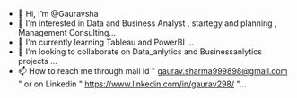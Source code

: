 - 👋 Hi, I’m @Gauravsha
- 👀 I’m interested in Data and Business Analyst , startegy and planning , Management Consulting...
- 🌱 I’m currently learning Tableau and PowerBI ...
- 💞️ I’m looking to collaborate on Data_anlytics and Businessanlytics projects ...
- 📫 How to reach me through mail id " gaurav.sharma999898@gmail.com " or on Linkedin " https://www.linkedin.com/in/gaurav298/ "...

<!---
Gauravsha/Gauravsha is a ✨ special ✨ repository because its `README.md` (this file) appears on your GitHub profile.
You can click the Preview link to take a look at your changes.
--->
